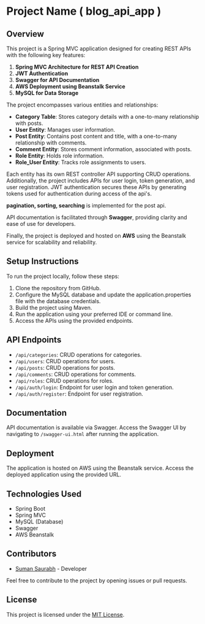 # Project Name ( blog_api_app )

## Overview

This project is a Spring MVC application designed for creating REST APIs with the following key features:

1. **Spring MVC Architecture for REST API Creation**
2. **JWT Authentication**
3. **Swagger for API Documentation**
4. **AWS Deployment using Beanstalk Service**
5. **MySQL for Data Storage**

The project encompasses various entities and relationships:

- **Category Table**: Stores category details with a one-to-many relationship with posts.
- **User Entity**: Manages user information.
- **Post Entity**: Contains post content and title, with a one-to-many relationship with comments.
- **Comment Entity**: Stores comment information, associated with posts.
- **Role Entity**: Holds role information.
- **Role_User Entity**: Tracks role assignments to users.

Each entity has its own REST controller API supporting CRUD operations. Additionally, the project includes APIs for user login, token generation, and user registration. JWT authentication secures these APIs by generating tokens used for authentication during access of the api's.

**pagination, sorting, searching** is implemented for the post api.

API documentation is facilitated through **Swagger**, providing clarity and ease of use for developers.

Finally, the project is deployed and hosted on **AWS** using the Beanstalk service for scalability and reliability.

## Setup Instructions

To run the project locally, follow these steps:

1. Clone the repository from GitHub.
2. Configure the MySQL database and update the application.properties file with the database credentials.
3. Build the project using Maven.
4. Run the application using your preferred IDE or command line.
5. Access the APIs using the provided endpoints.

## API Endpoints

- `/api/categories`: CRUD operations for categories.
- `/api/users`: CRUD operations for users.
- `/api/posts`: CRUD operations for posts.
- `/api/comments`: CRUD operations for comments.
- `/api/roles`: CRUD operations for roles.
- `/api/auth/login`: Endpoint for user login and token generation.
- `/api/auth/register`: Endpoint for user registration.

## Documentation

API documentation is available via Swagger. Access the Swagger UI by navigating to `/swagger-ui.html` after running the application.

## Deployment

The application is hosted on AWS using the Beanstalk service. Access the deployed application using the provided URL.

## Technologies Used

- Spring Boot
- Spring MVC
- MySQL (Database)
- Swagger
- AWS Beanstalk

## Contributors

- [Suman Saurabh](https://github.com/catchsaurabh0209) - Developer

Feel free to contribute to the project by opening issues or pull requests.

## License

This project is licensed under the [MIT License](LICENSE).
